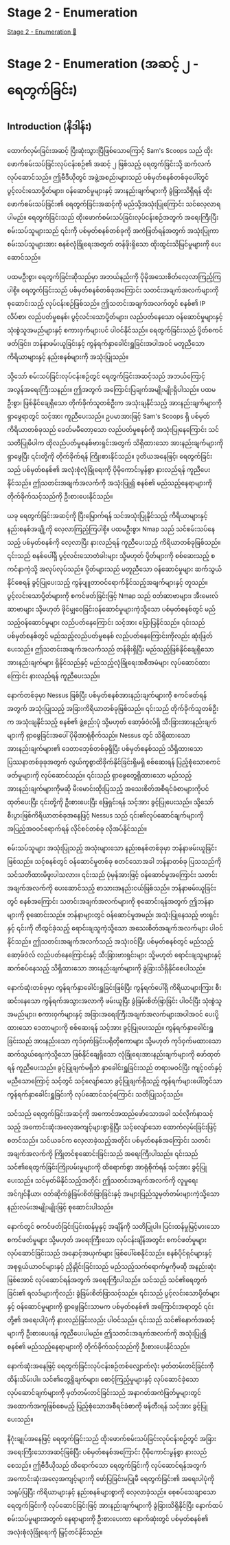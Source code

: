 # Stage 2 - Enumeration

[Stage 2 - Enumeration 🔗](https://www.coursera.org/learn/cybersecurity-tools-and-technologies/lecture/BrnIS/stage-2-enumeration)

# Stage 2 - Enumeration (အဆင့် ၂ - ရေတွက်ခြင်း)

## Introduction (နိဒါန်း)

ထောက်လှမ်းခြင်းအဆင့် ပြီးဆုံးသွားပြီဖြစ်သောကြောင့် Sam's Scoops သည် ထိုးဖောက်စမ်းသပ်ခြင်းလုပ်ငန်းစဉ်၏ အဆင့် ၂ ဖြစ်သည့် ရေတွက်ခြင်းသို့ ဆက်လက်လုပ်ဆောင်သည်။ ဤဗီဒီယိုတွင် အဖွဲ့အစည်းများသည် ပစ်မှတ်စနစ်တစ်ခုပေါ်တွင် ပွင့်လင်းသောပို့တ်များ၊ ဝန်ဆောင်မှုများနှင့် အားနည်းချက်များကို ခွဲခြားသိရှိရန် ထိုးဖောက်စမ်းသပ်ခြင်း၏ ရေတွက်ခြင်းအဆင့်ကို မည်သို့အသုံးပြုကြောင်း သင်လေ့လာရပါမည်။ ရေတွက်ခြင်းသည် ထိုးဖောက်စမ်းသပ်ခြင်းလုပ်ငန်းစဉ်အတွက် အရေးကြီးပြီး စမ်းသပ်သူများသည် ၎င်းကို ပစ်မှတ်စနစ်တစ်ခုကို အကဲဖြတ်ရန်အတွက် အသုံးပြုကာ စမ်းသပ်သူများအား စနစ်လုံခြုံရေးအတွက် တန်ဖိုးရှိသော ထိုးထွင်းသိမြင်မှုများကို ပေးဆောင်သည်။

ပထမဦးစွာ၊ ရေတွက်ခြင်းဆိုသည်မှာ အဘယ်နည်းကို ပိုမိုအသေးစိတ်လေ့လာကြည့်ကြပါစို့။ ရေတွက်ခြင်းသည် ပစ်မှတ်စနစ်တစ်ခုအကြောင်း သတင်းအချက်အလက်များကို စုဆောင်းသည့် လုပ်ငန်းစဉ်ဖြစ်သည်။ ဤသတင်းအချက်အလက်တွင် စနစ်၏ IP လိပ်စာ၊ လည်ပတ်မှုစနစ်၊ ပွင့်လင်းသောပို့တ်များ၊ လည်ပတ်နေသော ဝန်ဆောင်မှုများနှင့် သုံးစွဲသူအမည်များနှင့် စကားဝှက်များပင် ပါဝင်နိုင်သည်။ ရေတွက်ခြင်းသည် ပို့တ်စကင်ဖတ်ခြင်း၊ ဘန်နာဖမ်းယူခြင်းနှင့် ကွန်ရက်နှာခေါင်းရှူခြင်းအပါအဝင် မတူညီသော ကိရိယာများနှင့် နည်းစနစ်များကို အသုံးပြုသည်။

သို့သော် စမ်းသပ်ခြင်းလုပ်ငန်းစဉ်တွင် ရေတွက်ခြင်းအဆင့်သည် အဘယ်ကြောင့် အလွန်အရေးကြီးသနည်း။ ဤအတွက် အကြောင်းပြချက်အမျိုးမျိုးရှိပါသည်။ ပထမဦးစွာ၊ ဖြစ်နိုင်ချေရှိသော တိုက်ခိုက်သူတစ်ဦးက အသုံးချနိုင်သည့် အားနည်းချက်များကို ရှာဖွေရာတွင် သင့်အား ကူညီပေးသည်။ ဥပမာအားဖြင့် Sam's Scoops ရှိ ပစ်မှတ်ကိရိယာတစ်ခုသည် ခေတ်မမီတော့သော လည်ပတ်မှုစနစ်ကို အသုံးပြုနေကြောင်း သင်သတိပြုမိပါက ထိုလည်ပတ်မှုစနစ်ဗားရှင်းအတွက် သိရှိထားသော အားနည်းချက်များကို ရှာဖွေပြီး ၎င်းတို့ကို တိုက်ခိုက်ရန် ကြိုးစားနိုင်သည်။ ဒုတိယအနေဖြင့်၊ ရေတွက်ခြင်းသည် ပစ်မှတ်စနစ်၏ အလုံးစုံလုံခြုံရေးကို ပိုမိုကောင်းမွန်စွာ နားလည်ရန် ကူညီပေးနိုင်သည်။ ဤသတင်းအချက်အလက်ကို အသုံးပြု၍ စနစ်၏ မည်သည့်နေရာများကို တိုက်ခိုက်သင့်သည်ကို ဦးစားပေးနိုင်သည်။

ယခု ရေတွက်ခြင်းအဆင့်ကို ပြီးမြောက်ရန် သင်အသုံးပြုနိုင်သည့် ကိရိယာများနှင့် နည်းစနစ်အချို့ကို လေ့လာကြည့်ကြပါစို့။ ပထမဦးစွာ၊ Nmap သည် သင်စမ်းသပ်နေသည့် ပစ်မှတ်စနစ်ကို လေ့လာပြီး နားလည်ရန် ကူညီပေးသည့် ကိရိယာတစ်ခုဖြစ်သည်။ ၎င်းသည် စနစ်ပေါ်ရှိ ပွင့်လင်းသောတံခါးများ သို့မဟုတ် ပို့တ်များကို စစ်ဆေးသည့် စကင်နာကဲ့သို့ အလုပ်လုပ်သည်။ ပို့တ်များသည် မတူညီသော ဝန်ဆောင်မှုများ ဆက်သွယ်နိုင်စေရန် ခွင့်ပြုပေးသည့် ကွန်ပျူတာဝင်ရောက်နိုင်သည့်အချက်များနှင့် တူသည်။ ပွင့်လင်းသောပို့တ်များကို စကင်ဖတ်ခြင်းဖြင့် Nmap သည် ဝဘ်ဆာဗာများ၊ အီးမေးလ်ဆာဗာများ သို့မဟုတ် ဖိုင်မျှဝေခြင်းဝန်ဆောင်မှုများကဲ့သို့သော ပစ်မှတ်စနစ်တွင် မည်သည့်ဝန်ဆောင်မှုများ လည်ပတ်နေကြောင်း သင့်အား ပြောပြနိုင်သည်။ ၎င်းသည် ပစ်မှတ်စနစ်တွင် မည်သည့်လည်ပတ်မှုစနစ် လည်ပတ်နေကြောင်းကိုလည်း ဆုံးဖြတ်ပေးသည်။ ဤသတင်းအချက်အလက်သည် တန်ဖိုးရှိပြီး မည်သည့်ဖြစ်နိုင်ချေရှိသော အားနည်းချက်များ ရှိနိုင်သည်နှင့် မည်သည့်လုံခြုံရေးအစီအမံများ လုပ်ဆောင်ထားကြောင်း နားလည်ရန် ကူညီပေးသည်။

နောက်တစ်ခုမှာ Nessus ဖြစ်ပြီး ပစ်မှတ်စနစ်အားနည်းချက်များကို စကင်ဖတ်ရန်အတွက် အသုံးပြုသည့် အခြားကိရိယာတစ်ခုဖြစ်သည်။ ၎င်းသည် တိုက်ခိုက်သူတစ်ဦးက အသုံးချနိုင်သည့် စနစ်၏ ဖွဲ့စည်းပုံ သို့မဟုတ် ဆော့ဖ်ဝဲလ်ရှိ သီးခြားအားနည်းချက်များကို ရှာဖွေခြင်းအပေါ် ပိုမိုအာရုံစိုက်သည်။ Nessus တွင် သိရှိထားသော အားနည်းချက်များ၏ ဒေတာဘေ့စ်တစ်ခုရှိပြီး ပစ်မှတ်စနစ်သည် သိရှိထားသော ပြဿနာတစ်ခုခုအတွက် လွယ်ကူစွာထိခိုက်နိုင်ခြင်းရှိမရှိ စစ်ဆေးရန် ပြည့်စုံသောစကင်ဖတ်မှုများကို လုပ်ဆောင်သည်။ ၎င်းသည် ရှာဖွေတွေ့ရှိထားသော မည်သည့်အားနည်းချက်များကိုမဆို မီးမောင်းထိုးပြသည့် အသေးစိတ်အစီရင်ခံစာများကိုပင် ထုတ်ပေးပြီး ၎င်းတို့ကို ဦးစားပေးပြီး ဖြေရှင်းရန် သင့်အား ခွင့်ပြုပေးသည်။ သို့သော် စီးပွားဖြစ်ကိရိယာတစ်ခုအနေဖြင့် Nessus သည် ၎င်း၏လုပ်ဆောင်ချက်များကို အပြည့်အ၀ဝင်ရောက်ရန် လိုင်စင်တစ်ခု လိုအပ်နိုင်သည်။

စမ်းသပ်သူများ အသုံးပြုသည့် အသုံးများသော နည်းစနစ်တစ်ခုမှာ ဘန်နာဖမ်းယူခြင်းဖြစ်သည်။ သင့်စနစ်တွင် ဝန်ဆောင်မှုတစ်ခု စတင်သောအခါ ဘန်နာတစ်ခု ပြသသည်ကို သင်သတိထားမိဖူးပါသလား။ ၎င်းသည် ပုံမှန်အားဖြင့် ဝန်ဆောင်မှုအကြောင်း သတင်းအချက်အလက်ကို ပေးဆောင်သည့် စာသားအနည်းငယ်ဖြစ်သည်။ ဘန်နာဖမ်းယူခြင်းတွင် စနစ်အကြောင်း သတင်းအချက်အလက်များကို စုဆောင်းရန်အတွက် ဤဘန်နာများကို စုဆောင်းသည်။ ဘန်နာများတွင် ဝန်ဆောင်မှုအမည်၊ အသုံးပြုနေသည့် ဗားရှင်းနှင့် ၎င်းကို တီထွင်ခဲ့သည့် ရောင်းချသူကဲ့သို့သော အသေးစိတ်အချက်အလက်များ ပါဝင်နိုင်သည်။ ဤသတင်းအချက်အလက်သည် အသုံးဝင်ပြီး ပစ်မှတ်စနစ်တွင် မည်သည့်ဆော့ဖ်ဝဲလ် လည်ပတ်နေကြောင်းနှင့် သီးခြားဗားရှင်းများ သို့မဟုတ် ရောင်းချသူများနှင့် ဆက်စပ်နေသည့် သိရှိထားသော အားနည်းချက်များကို ခွဲခြားသိရှိနိုင်စေပါသည်။

နောက်ဆုံးတစ်ခုမှာ ကွန်ရက်နှာခေါင်းရှူခြင်းဖြစ်ပြီး ကွန်ရက်ပေါ်ရှိ ကိရိယာများကြား စီးဆင်းနေသော ကွန်ရက်အသွားအလာကို ဖမ်းယူပြီး ခွဲခြမ်းစိတ်ဖြာခြင်း ပါဝင်ပြီး သုံးစွဲသူအမည်များ၊ စကားဝှက်များနှင့် အခြားအရေးကြီးအချက်အလက်များအပါအဝင် ပေးပို့ထားသော ဒေတာများကို စစ်ဆေးရန် သင့်အား ခွင့်ပြုပေးသည်။ ကွန်ရက်နှာခေါင်းရှူခြင်းသည် အားနည်းသော ကုဒ်ဝှက်ခြင်းပရိုတိုကောများ သို့မဟုတ် ကုဒ်ဝှက်မထားသော ဆက်သွယ်ရေးကဲ့သို့သော ဖြစ်နိုင်ချေရှိသော လုံခြုံရေးအားနည်းချက်များကို ဖော်ထုတ်ရန် ကူညီပေးသည်။ ခွင့်ပြုချက်မရှိဘဲ နှာခေါင်းရှူခြင်းသည် တရားမဝင်ပြီး ကျင့်ဝတ်နှင့်မညီသောကြောင့် သင့်တွင် သင့်လျော်သော ခွင့်ပြုချက်ရှိသည့် ကွန်ရက်များပေါ်တွင်သာ ကွန်ရက်နှာခေါင်းရှူခြင်းကို လုပ်ဆောင်သင့်ကြောင်း သတိပြုသင့်သည်။

သင်သည် ရေတွက်ခြင်းအဆင့်ကို အကောင်အထည်ဖော်သောအခါ သင်လိုက်နာသင့်သည့် အကောင်းဆုံးအလေ့အကျင့်များစွာရှိပြီး သင့်လျော်သော ထောက်လှမ်းခြင်းဖြင့် စတင်သည်။ သင်ယခင်က လေ့လာခဲ့သည့်အတိုင်း ပစ်မှတ်စနစ်အကြောင်း သတင်းအချက်အလက်ကို ကြိုတင်စုဆောင်းခြင်းသည် အရေးကြီးပါသည်။ ၎င်းသည် သင်၏ရေတွက်ခြင်းကြိုးပမ်းမှုများကို ထိရောက်စွာ အာရုံစိုက်ရန် သင့်အား ခွင့်ပြုပေးသည်။ သင်မှတ်မိနိုင်သည့်အတိုင်း ဤသတင်းအချက်အလက်ကို လူမှုရေးအင်ဂျင်နီယာ၊ ဝဘ်ဆိုက်ခွဲခြမ်းစိတ်ဖြာခြင်းနှင့် အများပြည်သူမှတ်တမ်းများကဲ့သို့သော နည်းလမ်းအမျိုးမျိုးဖြင့် စုဆောင်းပါသည်။

နောက်တွင် စကင်ဖတ်ခြင်းပြင်းထန်မှုနှင့် အချိန်ကို သတိပြုပါ။ ပြင်းထန်မှုမြင့်မားသော စကင်ဖတ်မှုများ သို့မဟုတ် အရေးကြီးသော လုပ်ငန်းချိန်အတွင်း စကင်ဖတ်မှုများ လုပ်ဆောင်ခြင်းသည် အနှောင့်အယှက်များ ဖြစ်ပေါ်စေနိုင်သည်။ စနစ်ပိုင်ရှင်များနှင့် အစုရှယ်ယာဝင်များနှင့် ညှိနှိုင်းခြင်းသည် မည်သည့်သက်ရောက်မှုကိုမဆို အနည်းဆုံးဖြစ်အောင် လုပ်ဆောင်ရန်အတွက် အရေးကြီးပါသည်။ သင်သည် သင်၏ရေတွက်ခြင်း၏ ရလဒ်များကိုလည်း ခွဲခြမ်းစိတ်ဖြာသင့်သည်။ ၎င်းသည် ပွင့်လင်းသောပို့တ်များနှင့် ဝန်ဆောင်မှုများကို ရှာဖွေခြင်းသာမက ပစ်မှတ်စနစ်၏ အကြောင်းအရာတွင် ၎င်းတို့၏ အရေးပါပုံကို နားလည်ခြင်းလည်း ပါဝင်သည်။ ၎င်းသည် သင်၏နောက်အဆင့်များကို ဦးစားပေးရန် ကူညီပေးပါမည်။ ဤသတင်းအချက်အလက်ကို အသုံးပြု၍ စနစ်၏ မည်သည့်နေရာများကို တိုက်ခိုက်သင့်သည်ကို ဦးစားပေးနိုင်သည်။

နောက်ဆုံးအနေဖြင့် ရေတွက်ခြင်းလုပ်ငန်းစဉ်တစ်လျှောက်လုံး မှတ်တမ်းတင်ခြင်းကို ထိန်းသိမ်းပါ။ သင်၏တွေ့ရှိချက်များ၊ စောင့်ကြည့်မှုများနှင့် လုပ်ဆောင်ခဲ့သော လုပ်ဆောင်ချက်များကို မှတ်တမ်းတင်ခြင်းသည် အနာဂတ်အကဲဖြတ်မှုများတွင် အထောက်အကူဖြစ်စေမည့် ပြည့်စုံသောအစီရင်ခံစာကို ဖန်တီးရန် သင့်အား ခွင့်ပြုပေးသည်။

နိဂုံးချုပ်အနေဖြင့် ရေတွက်ခြင်းသည် ထိုးဖောက်စမ်းသပ်ခြင်းလုပ်ငန်းစဉ်တွင် အခြားအရေးကြီးသောအဆင့်ဖြစ်ပြီး ပစ်မှတ်စနစ်အကြောင်း ပိုမိုကောင်းမွန်စွာ နားလည်စေသည်။ ဤဗီဒီယိုသည် ထိရောက်သော ရေတွက်ခြင်းကို လုပ်ဆောင်ရန်အတွက် အကောင်းဆုံးအလေ့အကျင့်များကို ဖော်ပြခြင်းမပြုမီ ရေတွက်ခြင်း၏ အရေးပါပုံကို သရုပ်ပြပြီး ကိရိယာများနှင့် နည်းစနစ်များစွာကို လေ့လာခဲ့သည်။ စေ့စပ်သေချာသော ရေတွက်ခြင်းကို လုပ်ဆောင်ခြင်းဖြင့် အားနည်းချက်များကို ခွဲခြားသိရှိနိုင်ပြီး နောက်ထပ်စမ်းသပ်မှုများအတွက် နေရာများကို ဦးစားပေးကာ နောက်ဆုံးတွင် ပစ်မှတ်စနစ်၏ အလုံးစုံလုံခြုံရေးကို မြှင့်တင်နိုင်သည်။
